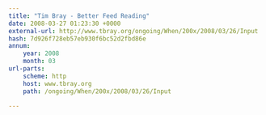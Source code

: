 ```yaml
---
title: "Tim Bray - Better Feed Reading"
date: 2008-03-27 01:23:30 +0000
external-url: http://www.tbray.org/ongoing/When/200x/2008/03/26/Input
hash: 7d926f728eb57eb930f6bc52d2fbd86e
annum:
    year: 2008
    month: 03
url-parts:
    scheme: http
    host: www.tbray.org
    path: /ongoing/When/200x/2008/03/26/Input

---
```




